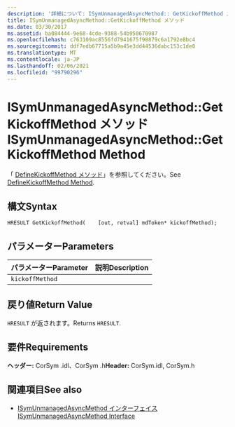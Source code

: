 ```yaml
---
description: '詳細について: ISymUnmanagedAsyncMethod:: GetKickoffMethod メソッド'
title: ISymUnmanagedAsyncMethod::GetKickoffMethod メソッド
ms.date: 03/30/2017
ms.assetid: ba084444-9e68-4cde-9388-54b950670987
ms.openlocfilehash: c763109ac8556fd7941675f98879c6a1792e8bc4
ms.sourcegitcommit: ddf7edb67715a5b9a45e3dd44536dabc153c1de0
ms.translationtype: MT
ms.contentlocale: ja-JP
ms.lasthandoff: 02/06/2021
ms.locfileid: "99790296"
---
```

# <a name="isymunmanagedasyncmethodgetkickoffmethod-method"></a><span data-ttu-id="ef973-103">ISymUnmanagedAsyncMethod::GetKickoffMethod メソッド</span><span class="sxs-lookup"><span data-stu-id="ef973-103">ISymUnmanagedAsyncMethod::GetKickoffMethod Method</span></span>

<span data-ttu-id="ef973-104">「 [DefineKickoffMethod メソッド](isymunmanagedasyncmethodpropertieswriter-definekickoffmethod-method.md)」を参照してください。</span><span class="sxs-lookup"><span data-stu-id="ef973-104">See [DefineKickoffMethod Method](isymunmanagedasyncmethodpropertieswriter-definekickoffmethod-method.md).</span></span>  
  
## <a name="syntax"></a><span data-ttu-id="ef973-105">構文</span><span class="sxs-lookup"><span data-stu-id="ef973-105">Syntax</span></span>  
  
```idl  
HRESULT GetKickoffMethod(    [out, retval] mdToken* kickoffMethod);  
```  
  
## <a name="parameters"></a><span data-ttu-id="ef973-106">パラメーター</span><span class="sxs-lookup"><span data-stu-id="ef973-106">Parameters</span></span>  
  
|<span data-ttu-id="ef973-107">パラメーター</span><span class="sxs-lookup"><span data-stu-id="ef973-107">Parameter</span></span>|<span data-ttu-id="ef973-108">説明</span><span class="sxs-lookup"><span data-stu-id="ef973-108">Description</span></span>|  
|---------------|-----------------|  
|`kickoffMethod`||  
  
## <a name="return-value"></a><span data-ttu-id="ef973-109">戻り値</span><span class="sxs-lookup"><span data-stu-id="ef973-109">Return Value</span></span>  

 <span data-ttu-id="ef973-110">`HRESULT` が返されます。</span><span class="sxs-lookup"><span data-stu-id="ef973-110">Returns `HRESULT`.</span></span>  
  
## <a name="requirements"></a><span data-ttu-id="ef973-111">要件</span><span class="sxs-lookup"><span data-stu-id="ef973-111">Requirements</span></span>  

 <span data-ttu-id="ef973-112">**ヘッダー:** CorSym .idl、CorSym .h</span><span class="sxs-lookup"><span data-stu-id="ef973-112">**Header:** CorSym.idl, CorSym.h</span></span>  
  
## <a name="see-also"></a><span data-ttu-id="ef973-113">関連項目</span><span class="sxs-lookup"><span data-stu-id="ef973-113">See also</span></span>

- [<span data-ttu-id="ef973-114">ISymUnmanagedAsyncMethod インターフェイス</span><span class="sxs-lookup"><span data-stu-id="ef973-114">ISymUnmanagedAsyncMethod Interface</span></span>](isymunmanagedasyncmethod-interface.md)
